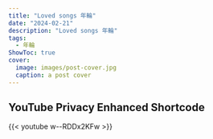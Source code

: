 ```yaml
---
title: "Loved songs 年輪"
date: "2024-02-21"
description: "Loved songs 年輪"
tags:
  - 年輪
ShowToc: true
cover:
  image: images/post-cover.jpg
  caption: a post cover
---
```


## YouTube Privacy Enhanced Shortcode

{{< youtube w--RDDx2KFw >}}
